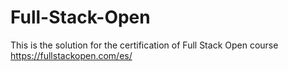 # Full-Stack-Open

This is the solution for the certification of Full Stack Open course
https://fullstackopen.com/es/
